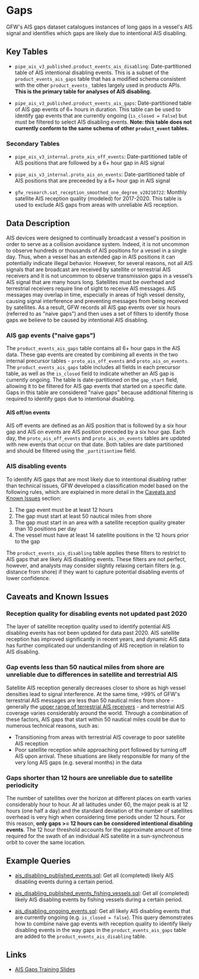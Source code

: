 # Gaps

GFW's AIS gaps dataset catalogues instances of long gaps in a vessel's AIS signal and identifies which gaps are likely due to intentional AIS disabling. 

## Key Tables

+ `pipe_ais_v3_published.product_events_ais_disabling`: Date-partitioned table of AIS intentional disabling events. This is a subset of the `product_events_ais_gaps` table that has a modified schema consistent with the other `product_events_` tables largely used in products APIs. **This is the primary table for analyses of AIS disabling.**

+ `pipe_ais_v3_published.product_events_ais_gaps`: Date-partitioned table of AIS gap events of 6+ hours in duration. This table can be used to identify gap events that are currently ongoing (`is_closed = False`) but must be filtered to select AIS disabling events. **Note: this table does not currently conform to the same schema of other `product_event` tables.**

### Secondary Tables

+ `pipe_ais_v3_internal.proto_ais_off_events`: Date-partitioned table of AIS positions that are followed by a 6+ hour gap in AIS signal 

+ `pipe_ais_v3_internal.proto_ais_on_events`: Date-partitioned table of AIS positions that are preceeded by a 6+ hour gap in AIS signal 

+ `gfw_research.sat_reception_smoothed_one_degree_v20210722`: Monthly satellite AIS reception quality (modeled) for 2017-2020. This table is used to exclude AIS gaps from areas with unreliable AIS reception.

## Data Description

AIS devices were designed to continually broadcast a vessel's position in order to serve as a collision avoidance system. Indeed, it is not uncommon to observe hundreds or thousands of AIS positions for a vessel in a single day. Thus, when a vessel has an extended gap in AIS positions it can potentially indicate illegal behavior. However, for several reasons, not all AIS signals that are broadcast are received by satellite or terrestrial AIS receivers and it is not uncommon to observe transmission gaps in a vessel’s AIS signal that are many hours long. Satellites must be overhead and terrestrial receivers require line of sight to receive AIS messages. AIS messages may overlap in time, especially in areas of high vessel density, causing signal interference and preventing messages from being received by satellites. As a result, GFW records all AIS gap events over six hours (referred to as "naive gaps") and then uses a set of filters to identify those gaps we believe to be caused by intentional AIS disabling.  

### AIS gap events ("naive gaps")

The `product_events_ais_gaps` table contains all 6+ hour gaps in the AIS data. These gap events are created by combining all events in the two internal precursor tables - `proto_ais_off_events` and `proto_ais_on_events`. The `product_events_ais_gaps` table includes all fields in each precursor table, as well as the `is_closed` field to indicate whether an AIS gap is currently ongoing. The table is date-partitioned on the `gap_start` field, allowing it to be filtered for AIS gap events that started on a specific date. Gaps in this table are considered "naive gaps" because additional filtering is required to identify gaps due to intentional disabling.

#### AIS off/on events

AIS off events are defined as an AIS position that is followed by a six hour gap and AIS on events are AIS position preceded by a six hour gap. Each day, the `proto_ais_off_events` and `proto_ais_on_events` tables are updated with new events that occur on that date. Both tables are date partitioned and should be filtered using the `_partitiontime` field.

### AIS disabling events

To identify AIS gaps that are most likely due to intentional disabling rather than technical issues, GFW developed a classification model based on the following rules, which are explained in more detail in the [Caveats and Known Issues](#Caveats-and-known-issues) section:

1. The gap event must be at least 12 hours
3. The gap must start at least 50 nautical miles from shore 
4. The gap must start in an area with a satellite reception quality greater than 10 positions per day
5. The vessel must have at least 14 satellite positions in the 12 hours prior to the gap 

The `product_events_ais_disabling` table applies these filters to restrict to AIS gaps that are likely AIS disabling events. These filters are not perfect, however, and analysts may consider slightly relaxing certain filters (e.g. distance from shore) if they want to capture potential disabling events of lower confidence.

## Caveats and Known Issues

### Reception quality for disabling events not updated past 2020

The layer of satellite reception quality used to identify potential AIS disabling events has not been updated for data past 2020. AIS satellite reception has improved significantly in recent years, and dynamic AIS data has further complicated our understanding of AIS reception in relation to AIS disabling.

### Gap events less than 50 nautical miles from shore are unreliable due to differences in satellite and terrestrial AIS

Satellite AIS reception generally decreases closer to shore as high vessel densities lead to signal interference. At the same time, >99% of GFW's terrestrial AIS messages are less than 50 nautical miles from shore - generally the [upper range of terrestrial AIS receivers](https://help.marinetraffic.com/hc/en-us/articles/203990918--What-is-the-typical-range-of-the-AIS-#:~:text=Normally%2C%20an%20AIS%2DReceiving%20station,20%20nautical%20miles%20around%20it.) - and terrestrial AIS coverage varies considerably around the world. Through a combination of these factors, AIS gaps that start within 50 nautical miles could be due to numerous technical reasons, such as: 
    
  + Transitioning from areas with terrestrial AIS coverage to poor satellite AIS reception
  + Poor satellite reception while approaching port followed by turning off AIS upon arrival. These situations are likely responsible for many of the very long AIS gaps (e.g. several months) in the data

### Gaps shorter than 12 hours are unreliable due to satellite periodicity

The number of satellites over the horizon at different places on earth varies considerably hour to hour. At all latitudes under 60, the major peak is at 12 hours (one half a day) and the standard deviation of the number of satellites overhead is very high when considering time periods under 12 hours. For this reason, **only gaps >= 12 hours can be considered intentional disabling events**. The 12 hour threshold accounts for the approximate amount of time required for the swath of an individual AIS satellite in a sun-synchronous orbit to cover the same location.

## Example Queries

+ [ais_disabling_published_events.sql](): Get all (completed) likely AIS disabling events during a certain period.

+ [ais_disabling_published_events_fishing_vessels.sql](): Get all (completed) likely AIS disabling events by fishing vessels during a certain period.

+ [ais_disabling_ongoing_events.sql](): Get all likely AIS disabling events that are currently ongoing (e.g. `is_closed = false`). This query demonstrates how to combine naive gap events with reception quality to identify likely disabling events in the way gaps in the `product_events_ais_gaps` table are added to the `product_events_ais_disabling` table.

## Links

+ [AIS Gaps Training Slides](https://docs.google.com/presentation/d/1g-iQxPrpmuMCvnVLm4z2rnzuqXQSzbrnfO5EUiWzK2Y/edit?usp=sharing)
